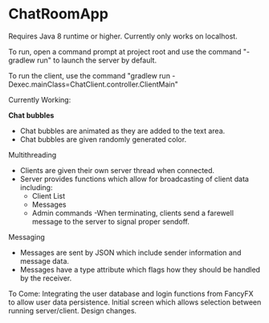 # ChatRoomApp

Requires Java 8 runtime or higher.
Currently only works on localhost.

To run, open a command prompt at project root and use the command "-gradlew run" to launch the server by default.

To run the client, use the command "gradlew run -Dexec.mainClass=ChatClient.controller.ClientMain"

Currently Working:

<b>Chat bubbles</b>
- Chat bubbles are animated as they are added to the text area.
- Chat bubbles are given randomly generated color.

Multithreading
- Clients are given their own server thread when connected.
- Server provides functions which allow for broadcasting of client data including:
  - Client List
  - Messages
  - Admin commands
 -When terminating, clients send a farewell message to the server to signal proper sendoff.

Messaging
- Messages are sent by JSON which include sender information and message data.
- Messages have a type attribute which flags how they should be handled by the receiver.


To Come:
Integrating the user database and login functions from FancyFX to allow user data persistence.
Initial screen which allows selection between running server/client.
Design changes.
